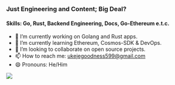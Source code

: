 <div>

### Just Engineering and Content; Big Deal?

#### Skills: Go, Rust, Backend Engineering, Docs, Go-Ethereum e.t.c.

</div>

- 🔭 I’m currently working on Golang and Rust apps.
- 🌱 I’m currently learning Ethereum, Cosmos-SDK & DevOps.
- 👯 I’m looking to collaborate on open source projects.
- 📫 How to reach me: [ukejegoodness599@gmail.com](mailto:ukejegoodness599@gmail.com)
- 😄 Pronouns: He/Him

<div align="center">

</div>
  <p>

  <img align="center" src="https://github-readme-stats.vercel.app/api/top-langs/?username=goodylili&layout=compact&show_icons=true&theme=tokyonight" />

</p> 
